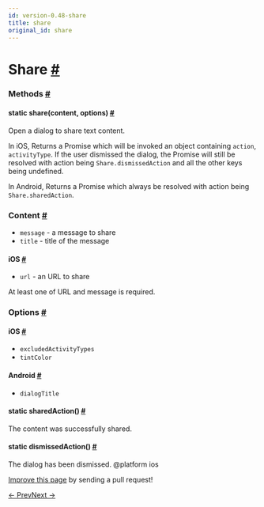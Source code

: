 ```yaml
---
id: version-0.48-share
title: share
original_id: share
---
```

<a id="content"></a><h1><a class="anchor" name="share"></a>Share <a class="hash-link" href="docs/share.html#share">#</a></h1><div><div></div><span><h3><a class="anchor" name="methods"></a>Methods <a class="hash-link" href="docs/share.html#methods">#</a></h3><div class="props"><div class="prop"><h4 class="methodTitle"><a class="anchor" name="share"></a><span class="methodType">static </span>share<span class="methodType">(content, options)</span> <a class="hash-link" href="docs/share.html#share">#</a></h4><div><p>Open a dialog to share text content.</p><p>In iOS, Returns a Promise which will be invoked an object containing <code>action</code>, <code>activityType</code>.
If the user dismissed the dialog, the Promise will still be resolved with action being <code>Share.dismissedAction</code>
and all the other keys being undefined.</p><p>In Android, Returns a Promise which always be resolved with action being <code>Share.sharedAction</code>.</p><h3><a class="anchor" name="content"></a>Content <a class="hash-link" href="docs/share.html#content">#</a></h3><ul><li><code>message</code> - a message to share</li><li><code>title</code> - title of the message</li></ul><h4><a class="anchor" name="ios"></a>iOS <a class="hash-link" href="docs/share.html#ios">#</a></h4><ul><li><code>url</code> - an URL to share</li></ul><p>At least one of URL and message is required.</p><h3><a class="anchor" name="options"></a>Options <a class="hash-link" href="docs/share.html#options">#</a></h3><h4><a class="anchor" name="ios"></a>iOS <a class="hash-link" href="docs/share.html#ios">#</a></h4><ul><li><code>excludedActivityTypes</code></li><li><code>tintColor</code></li></ul><h4><a class="anchor" name="android"></a>Android <a class="hash-link" href="docs/share.html#android">#</a></h4><ul><li><code>dialogTitle</code></li></ul></div></div><div class="prop"><h4 class="methodTitle"><a class="anchor" name="sharedaction"></a><span class="methodType">static </span>sharedAction<span class="methodType">()</span> <a class="hash-link" href="docs/share.html#sharedaction">#</a></h4><div><p>The content was successfully shared.</p></div></div><div class="prop"><h4 class="methodTitle"><a class="anchor" name="dismissedaction"></a><span class="methodType">static </span>dismissedAction<span class="methodType">()</span> <a class="hash-link" href="docs/share.html#dismissedaction">#</a></h4><div><p>The dialog has been dismissed.
@platform ios</p></div></div></div></span></div><p class="edit-page-block"><a target="_blank" href="https://github.com/facebook/react-native/blob/master/Libraries/Share/Share.js">Improve this page</a> by sending a pull request!</p><div class="docs-prevnext"><a class="docs-prev" href="docs/settings.html#content">← Prev</a><a class="docs-next" href="docs/statusbarios.html#content">Next →</a></div>